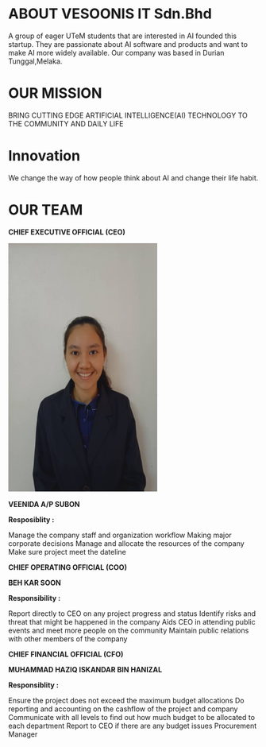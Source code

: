 # ABOUT VESOONIS IT Sdn.Bhd
A group of eager UTeM students that are interested in AI founded this startup. They are passionate about AI software and products and want to make AI more widely available. Our company was based in Durian Tunggal,Melaka.

# OUR MISSION
BRING CUTTING EDGE ARTIFICIAL INTELLIGENCE(AI) TECHNOLOGY TO THE COMMUNITY AND DAILY LIFE

# Innovation
We change the way of how people think about AI and change their life habit.

# OUR TEAM
**CHIEF EXECUTIVE OFFICIAL (CEO)**

<img src="/assets/nieda.jpg" width="300" height="500" />

**VEENIDA A/P SUBON**

**Resposiblity :**

Manage the company staff and organization workflow
Making major corporate decisions
Manage and allocate the resources of the company
Make sure project meet the dateline

**CHIEF OPERATING OFFICIAL (COO)**



**BEH KAR SOON**

**Responsibility :**

Report directly to CEO on any project progress and status
Identify risks and threat that might be happened in the company
Aids CEO in attending public events and meet more people on the community
Maintain public relations with other members of the company


**CHIEF FINANCIAL OFFICIAL (CFO)**



**MUHAMMAD HAZIQ ISKANDAR BIN HANIZAL**

**Responsiblity :**

Ensure the project does not exceed the maximum budget allocations
Do reporting and accounting on the cashflow of the project and company
Communicate with all levels to find out how much budget to be allocated to each department
Report to CEO if there are any budget issues
Procurement Manager
